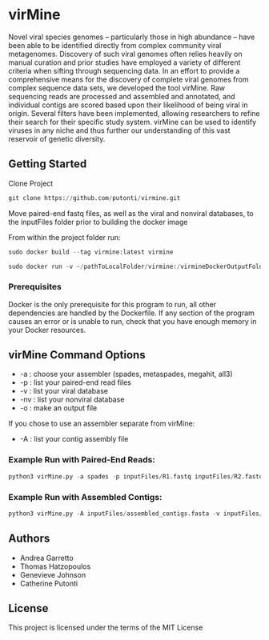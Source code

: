 # virMine

Novel viral species genomes – particularly those in high abundance – have been able to be identified directly from complex community viral metagenomes. Discovery of such viral genomes often relies heavily on manual curation and prior studies have employed a variety of different criteria when sifting through sequencing data. In an effort to provide a comprehensive means for the discovery of complete viral genomes from complex sequence data sets, we developed the tool virMine. Raw sequencing reads are processed and assembled and annotated, and individual contigs are scored based upon their likelihood of being viral in origin. Several filters have been implemented, allowing researchers to refine their search for their specific study system. virMine can be used to identify viruses in any niche and thus further our understanding of this vast reservoir of genetic diversity.

## Getting Started

Clone Project

```python
git clone https://github.com/putonti/virmine.git
```

Move paired-end fastq files, as well as the viral and nonviral databases, to the inputFiles folder prior to building the docker image

From within the project folder run:
```python
sudo docker build --tag virmine:latest virmine
```
```python
sudo docker run -v ~/pathToLocalFolder/virmine:/virmineDockerOutputFolder -i -t virmine
```

### Prerequisites

Docker is the only prerequisite for this program to run, all other dependencies are handled by the Dockerfile.
If any section of the program causes an error or is unable to run, check that you have enough memory in your Docker resources.

## virMine Command Options

*	-a : choose your assembler (spades, metaspades, megahit, all3)
*	-p : list your paired-end read files
*	-v : list your viral database
*	-nv : list your nonviral database
*	-o : make an output file

If you chose to use an assembler separate from virMine:
*	-A : list your contig assembly file

### Example Run with Paired-End Reads:
```python
python3 virMine.py -a spades -p inputFiles/R1.fastq inputFiles/R2.fastq -v inputFiles/viral_aa.fasta -nv inputFiles/nonviral_aa.fasta -o virmineDockerOutputFolder/output
```
### Example Run with Assembled Contigs:
```python
python3 virMine.py -A inputFiles/assembled_contigs.fasta -v inputFiles/viral_aa.fasta -nv inputFiles/nonviral_aa.fasta -o virmineDockerOutputFolder/output
```

## Authors

* Andrea Garretto
* Thomas Hatzopoulos
* Genevieve Johnson
* Catherine Putonti

## License

This project is licensed under the terms of the MIT License
